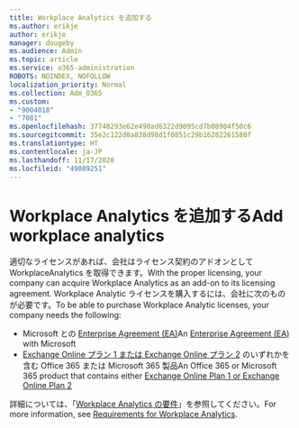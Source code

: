 ```yaml
---
title: Workplace Analytics を追加する
ms.author: erikje
author: erikje
manager: dougeby
ms.audience: Admin
ms.topic: article
ms.service: o365-administration
ROBOTS: NOINDEX, NOFOLLOW
localization_priority: Normal
ms.collection: Adm_O365
ms.custom:
- "9004018"
- "7081"
ms.openlocfilehash: 37748293e62e490ad6322d9095cd7b08904f50c6
ms.sourcegitcommit: 35e2c122d8a838d98d1f0851c29b16282261580f
ms.translationtype: HT
ms.contentlocale: ja-JP
ms.lasthandoff: 11/17/2020
ms.locfileid: "49089251"
---
```

# <a name="add-workplace-analytics"></a><span data-ttu-id="938c2-102">Workplace Analytics を追加する</span><span class="sxs-lookup"><span data-stu-id="938c2-102">Add workplace analytics</span></span>

<span data-ttu-id="938c2-103">適切なライセンスがあれば、会社はライセンス契約のアドオンとして WorkplaceAnalytics を取得できます。</span><span class="sxs-lookup"><span data-stu-id="938c2-103">With the proper licensing, your company can acquire Workplace Analytics as an add-on to its licensing agreement.</span></span> <span data-ttu-id="938c2-104">Workplace Analytic ライセンスを購入するには、会社に次のものが必要です。</span><span class="sxs-lookup"><span data-stu-id="938c2-104">To be able to purchase Workplace Analytic licenses, your company needs the following:</span></span> 

- <span data-ttu-id="938c2-105">Microsoft との [Enterprise Agreement (EA)](https://docs.microsoft.com/workplace-analytics/setup/environment-requirements#enterprise-agreements)</span><span class="sxs-lookup"><span data-stu-id="938c2-105">An [Enterprise Agreement (EA)](https://docs.microsoft.com/workplace-analytics/setup/environment-requirements#enterprise-agreements) with Microsoft</span></span>
- <span data-ttu-id="938c2-106">[Exchange Online プラン 1 または Exchange Online プラン 2](https://docs.microsoft.com/workplace-analytics/setup/environment-requirements#exchange-online-plans) のいずれかを含む Office 365 または Microsoft 365 製品</span><span class="sxs-lookup"><span data-stu-id="938c2-106">An Office 365 or Microsoft 365 product that contains either [Exchange Online Plan 1 or Exchange Online Plan 2](https://docs.microsoft.com/workplace-analytics/setup/environment-requirements#exchange-online-plans)</span></span>

<span data-ttu-id="938c2-107">詳細については、「[Workplace Analytics の要件](https://docs.microsoft.com/workplace-analytics/setup/environment-requirements)」を参照してください。</span><span class="sxs-lookup"><span data-stu-id="938c2-107">For more information, see [Requirements for Workplace Analytics](https://docs.microsoft.com/workplace-analytics/setup/environment-requirements).</span></span> 
